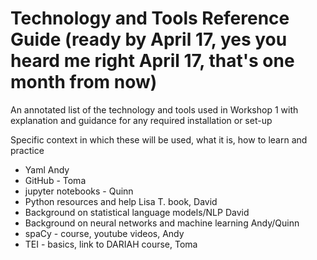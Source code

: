 Technology and Tools Reference Guide (ready by April 17, yes you heard me right April 17, that's one month from now)
=======================

An annotated list of the technology and tools used in Workshop 1 with explanation and guidance for any required installation or set-up    


Specific context in which these will be used, what it is, how to learn and practice   
- Yaml Andy
- GitHub - Toma
- jupyter notebooks - Quinn
- Python resources and help Lisa T. book, David 
- Background on statistical language models/NLP David 
- Background on neural networks and machine learning Andy/Quinn
- spaCy - course, youtube videos, Andy
- TEI - basics, link to DARIAH course, Toma
